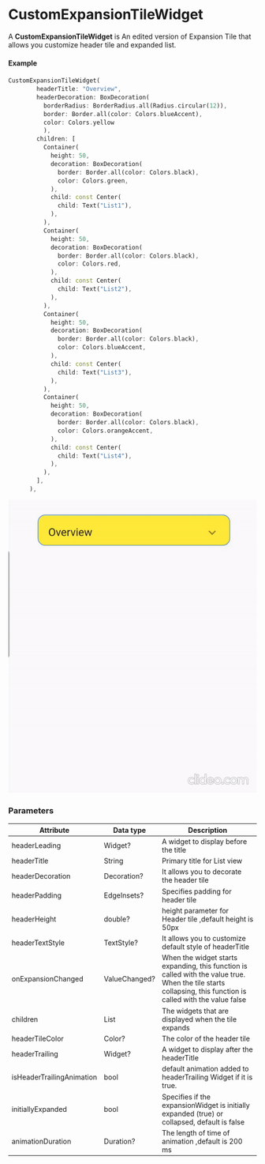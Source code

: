 # CustomExpansionTileWidget

A **CustomExpansionTileWidget** is An edited version of Expansion Tile that allows you customize header tile and expanded list.

#### Example
```dart
CustomExpansionTileWidget(
        headerTitle: "Overview",
        headerDecoration: BoxDecoration(
          borderRadius: BorderRadius.all(Radius.circular(12)),
          border: Border.all(color: Colors.blueAccent),
          color: Colors.yellow
          ),
        children: [
          Container(
            height: 50,
            decoration: BoxDecoration(
              border: Border.all(color: Colors.black),
              color: Colors.green,
            ),
            child: const Center(
              child: Text("List1"),
            ),
          ),
          Container(
            height: 50,
            decoration: BoxDecoration(
              border: Border.all(color: Colors.black),
              color: Colors.red,
            ),
            child: const Center(
              child: Text("List2"),
            ),
          ),
          Container(
            height: 50,
            decoration: BoxDecoration(
              border: Border.all(color: Colors.black),
              color: Colors.blueAccent,
            ),
            child: const Center(
              child: Text("List3"),
            ),
          ),
          Container(
            height: 50,
            decoration: BoxDecoration(
              border: Border.all(color: Colors.black),
              color: Colors.orangeAccent,
            ),
            child: const Center(
              child: Text("List4"),
            ),
          ),
        ],
      ),
```
<img src="https://github.com/srtraj/expansion_tile_widget/blob/master/assets/ezgif-6-1e5f476b9b.gif">

### Parameters

Attribute | Data type | Description
--- | --- | --- 
headerLeading | Widget? | A widget to display before the title
headerTitle | String | Primary title for List view
headerDecoration | Decoration? | It allows you to decorate the header tile
headerPadding | EdgeInsets? | Specifies padding for header tile
headerHeight | double? | height parameter for Header tile ,default height is 50px
headerTextStyle | TextStyle? | It allows you to customize default style of headerTitle
onExpansionChanged  | ValueChanged<bool>? | When the widget starts expanding, this function is called with the value true. When the tile starts collapsing, this function is called with the value false
children | List<Widget> | The widgets that are displayed when the tile expands
headerTileColor | Color? | The color of the header tile
headerTrailing | Widget? | A widget to display after the headerTitle
isHeaderTrailingAnimation| bool |default animation added to headerTrailing Widget if it is true.
initiallyExpanded| bool | Specifies if the expansionWidget is initially expanded (true) or collapsed, default is false
animationDuration| Duration? | The length of time of animation ,default is 200 ms 
